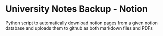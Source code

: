 # University Notes Backup - Notion
Python script to automatically download notion pages from a given notion database and uploads them to github as both markdown files and PDFs

